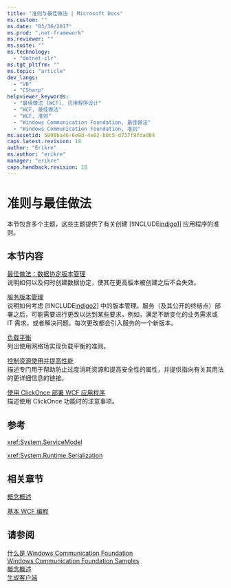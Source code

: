 ```yaml
---
title: "准则与最佳做法 | Microsoft Docs"
ms.custom: ""
ms.date: "03/30/2017"
ms.prod: ".net-framework"
ms.reviewer: ""
ms.suite: ""
ms.technology: 
  - "dotnet-clr"
ms.tgt_pltfrm: ""
ms.topic: "article"
dev_langs: 
  - "VB"
  - "CSharp"
helpviewer_keywords: 
  - "最佳做法 [WCF], 应用程序设计"
  - "WCF, 最佳做法"
  - "WCF, 准则"
  - "Windows Communication Foundation, 最佳做法"
  - "Windows Communication Foundation, 准则"
ms.assetid: 5098ba46-6e8d-4e02-b0c5-d737f9fdad84
caps.latest.revision: 18
author: "Erikre"
ms.author: "erikre"
manager: "erikre"
caps.handback.revision: 18
---
```

# 准则与最佳做法
本节包含多个主题，这些主题提供了有关创建 [!INCLUDE[indigo1](../../../includes/indigo1-md.md)] 应用程序的准则。  
  
## 本节内容  
 [最佳做法：数据协定版本管理](../../../docs/framework/wcf/best-practices-data-contract-versioning.md)  
 说明如何以及何时创建数据协定，使其在更高版本被创建之后不会失效。  
  
 [服务版本管理](../../../docs/framework/wcf/service-versioning.md)  
 说明如何考虑 [!INCLUDE[indigo2](../../../includes/indigo2-md.md)] 中的版本管理。服务（及其公开的终结点）部署之后，可能需要进行更改以达到某些要求，例如，满足不断变化的业务需求或 IT 需求，或者解决问题。每次更改都会引入服务的一个新版本。  
  
 [负载平衡](../../../docs/framework/wcf/load-balancing.md)  
 列出使用网络场实现负载平衡的准则。  
  
 [控制资源使用并提高性能](../../../docs/framework/wcf/controlling-resource-consumption-and-improving-performance.md)  
 描述专门用于帮助防止过度消耗资源和提高安全性的属性，并提供指向有关其用法的更详细信息的链接。  
  
 [使用 ClickOnce 部署 WCF 应用程序](../../../docs/framework/wcf/deploying-wcf-applications-with-clickonce.md)  
 描述使用 ClickOnce 功能时的注意事项。  
  
## 参考  
 <xref:System.ServiceModel>  
  
 <xref:System.Runtime.Serialization>  
  
## 相关章节  
 [概念概述](../../../docs/framework/wcf/conceptual-overview.md)  
  
 [基本 WCF 编程](../../../docs/framework/wcf/basic-wcf-programming.md)  
  
## 请参阅  
 [什么是 Windows Communication Foundation](../../../docs/framework/wcf/whats-wcf.md)   
 [Windows Communication Foundation Samples](http://msdn.microsoft.com/zh-cn/8ec9d192-5d81-4f64-bfd3-90c5e5858c91)   
 [概念概述](../../../docs/framework/wcf/conceptual-overview.md)   
 [生成客户端](../../../docs/framework/wcf/building-clients.md)